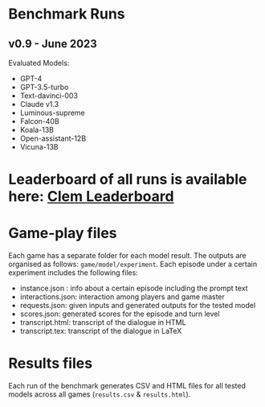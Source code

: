 # Benchmark Runs

## **v0.9** - June 2023

Evaluated Models:
- GPT-4  
- GPT-3.5-turbo
- Text-davinci-003
- Claude v1.3
- Luminous-supreme
- Falcon-40B
- Koala-13B
- Open-assistant-12B
- Vicuna-13B


# Leaderboard of all runs is available here: [Clem Leaderboard](https://huggingface.co/spaces/colab-potsdam/clem-leaderboard)

# Game-play files

Each game has a separate folder for each model result. The outputs are organised as follows: `game/model/experiment`. Each episode under a certain experiment includes the following files:


- instance.json : info about a certain episode including the prompt text- interactions.json: interaction among players and game master- requests.json: given inputs and generated outputs for the tested model - scores.json: generated scores for the episode and turn level- transcript.html: transcript of the dialogue in HTML- transcript.tex: transcript of the dialogue in LaTeX

# Results files

Each run of the benchmark generates CSV and HTML files for all tested models across all games (`results.csv` & `results.html`).
